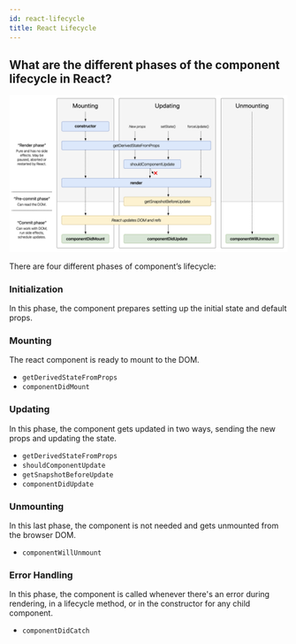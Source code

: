 ```yaml
---
id: react-lifecycle
title: React Lifecycle
---
```

## What are the different phases of the component lifecycle in React?

![Lifecycle](/img/react-lifecycle-diagram-detailed.png)

There are four different phases of component’s lifecycle:

### Initialization
In this phase, the component prepares setting up the initial state and default props.

### Mounting
The react component is ready to mount to the DOM.
- `getDerivedStateFromProps`
- `componentDidMount`

### Updating
In this phase, the component gets updated in two ways, sending the new props and updating the state. 
- `getDerivedStateFromProps`
- `shouldComponentUpdate`
- `getSnapshotBeforeUpdate`
- `componentDidUpdate`

### Unmounting
In this last phase, the component is not needed and gets unmounted from the browser DOM.
- `componentWillUnmount`

### Error Handling
In this phase, the component is called whenever there's an error during rendering, in a lifecycle method, or in the constructor for any child component.
- `componentDidCatch`